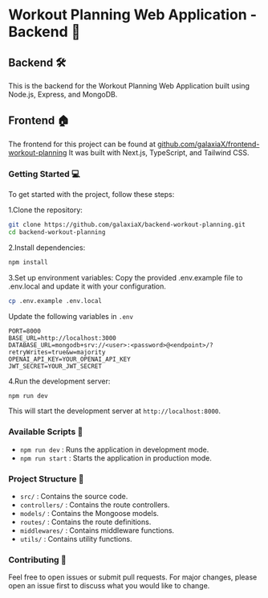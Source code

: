 # Workout Planning Web Application - Backend 🔧

## Backend 🛠️

This is the backend for the Workout Planning Web Application built using Node.js, Express, and MongoDB.

## Frontend 🏠

The frontend for this project can be found at
[github.com/galaxiaX/frontend-workout-planning](https://github.com/galaxiaX/frontend-workout-planning)
It was built with Next.js, TypeScript, and Tailwind CSS.

### Getting Started 💻

To get started with the project, follow these steps:

1.Clone the repository:

```bash
git clone https://github.com/galaxiaX/backend-workout-planning.git
cd backend-workout-planning
```

2.Install dependencies:

```bash
npm install
```

3.Set up environment variables: Copy the provided .env.example file to
.env.local and update it with your configuration.

```bash
cp .env.example .env.local
```

Update the following variables in `.env`

```env
PORT=8000
BASE_URL=http://localhost:3000
DATABASE_URL=mongodb+srv://<user>:<password>@<endpoint>/?retryWrites=true&w=majority
OPENAI_API_KEY=YOUR_OPENAI_API_KEY
JWT_SECRET=YOUR_JWT_SECRET
```

4.Run the development server:

```bash
npm run dev
```

This will start the development server at `http://localhost:8000`.

### Available Scripts 📜

- `npm run dev` : Runs the application in development mode.
- `npm run start` : Starts the application in production mode.

### Project Structure 📂

- `src/` : Contains the source code.
- `controllers/` : Contains the route controllers.
- `models/` : Contains the Mongoose models.
- `routes/` : Contains the route definitions.
- `middlewares/` : Contains middleware functions.
- `utils/` : Contains utility functions.

### Contributing 🤝

Feel free to open issues or submit pull requests. For major changes, please open
an issue first to discuss what you would like to change.
